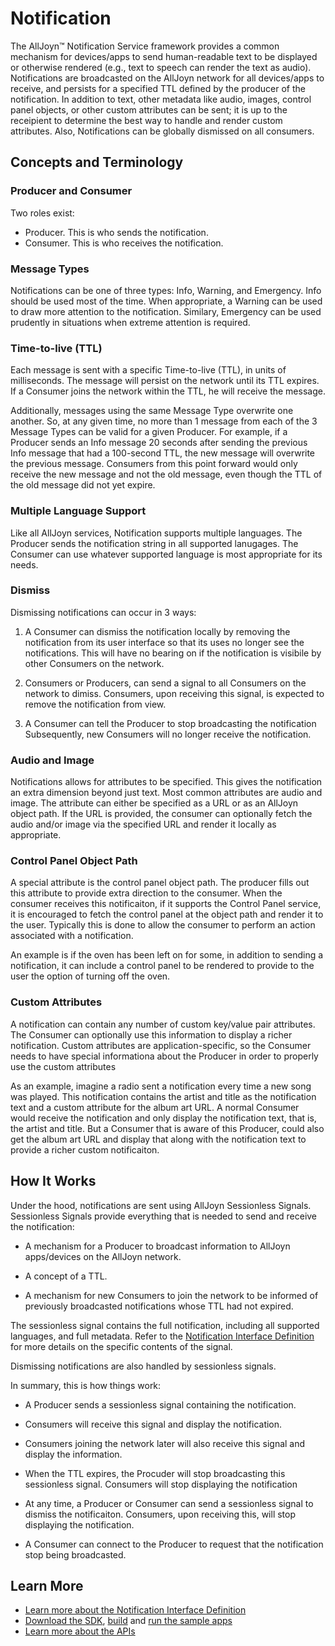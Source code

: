 # Notification

The AllJoyn&trade; Notification Service framework provides a common mechanism for
devices/apps to send human-readable text to be displayed or otherwise rendered
(e.g., text to speech can render the text as audio). Notifications are broadcasted
on the AllJoyn network for all devices/apps to receive, and persists for a
specified TTL defined by the producer of the notification. In addition to text,
other metadata like audio, images, control panel objects, or other custom
attributes can be sent; it is up to the receipient to determine the best
way to handle and render custom attributes. Also, Notifications can be
globally dismissed on all consumers.

## Concepts and Terminology

### Producer and Consumer

Two roles exist:
* Producer. This is who sends the notification.
* Consumer. This is who receives the notification.

### Message Types

Notifications can be one of three types: Info, Warning, and Emergency. Info
should be used most of the time. When appropriate, a Warning can be used to
draw more attention to the notification. Similary, Emergency can be used
prudently in situations when extreme attention is required.

### Time-to-live (TTL)

Each message is sent with a specific Time-to-live (TTL), in units of
milliseconds. The message will persist on the network until its TTL
expires. If a Consumer joins the network within the TTL, he will
receive the message.

Additionally, messages using the same Message Type overwrite one
another. So, at any given time, no more than 1 message from each of
the 3 Message Types can be valid for a given Producer. For example,
if a Producer sends an Info message 20 seconds after sending the
previous Info message that had a 100-second TTL, the new message will
overwrite the previous message. Consumers from this point forward
would only receive the new message and not the old message, even
though the TTL of the old message did not yet expire.

### Multiple Language Support

Like all AllJoyn services, Notification supports multiple languages. The
Producer sends the notification string in all supported lanugages. The
Consumer can use whatever supported language is most appropriate for
its needs.

### Dismiss

Dismissing notifications can occur in 3 ways:

1. A Consumer can dismiss the notification locally by
   removing the notification from its user interface so that its uses
   no longer see the notifications. This will have no bearing on if the notification is visibile by other Consumers on the network.

2. Consumers or Producers, can send a signal to all
   Consumers on the network to dimiss. Consumers, upon receiving this
   signal, is expected to remove the notification from view.

3. A Consumer can tell the Producer to stop broadcasting the notification
   Subsequently, new Consumers will no longer receive the notification.

### Audio and Image

Notifications allows for attributes to be specified. This gives the
notification an extra dimension beyond just text. Most common attributes
are audio and image. The attribute can either be specified as a URL or as
an AllJoyn object path. If the URL is provided, the consumer can optionally
fetch the audio and/or image via the specified URL and render it locally as
appropriate.

### Control Panel Object Path

A special attribute is the control panel object path. The producer fills
out this attribute to provide extra direction to the consumer. When the
consumer receives this notificaiton, if it supports the Control Panel service, it
is encouraged to fetch the control panel at the object path and render
it to the user. Typically this is done to allow the consumer to perform
an action associated with a notification.

An example is if the oven has been left on for some, in addition to
sending a notification, it can include a control panel to be rendered
to provide to the user the option of turning off the oven.

### Custom Attributes

A notification can contain any number of custom key/value pair attributes.
The Consumer can optionally use this information to display a richer
notification. Custom attributes are application-specific, so
the Consumer needs to have special informationa about the
Producer in order to properly use the custom attributes

As an example, imagine a radio sent a notification every time a
new song was played. This notification contains the artist and
title as the notification text and a custom attribute for the
album art URL. A normal Consumer would receive the notification
and only display the notification text, that is, the artist and
title. But a Consumer that is aware of this Producer, could also
get the album art URL and display that along with the
notification text to provide a richer custom notificaiton.

## How It Works

Under the hood, notifications are sent using AllJoyn Sessionless Signals.
Sessionless Signals provide everything that is needed to send and receive
the notification:

* A mechanism for a Producer to broadcast information to AllJoyn
  apps/devices on the AllJoyn network.

* A concept of a TTL.

* A mechanism for new Consumers to join the network to be informed
  of previously broadcasted notifications whose TTL had not expired.

The sessionless signal contains the full notification, including
all supported languages, and full metadata. Refer to the [Notification
Interface Definition][notif-interface] for more details on the specific
contents of the signal.

Dismissing notifications are also handled by sessionless signals.

In summary, this is how things work:

* A Producer sends a sessionless signal containing the notification.

* Consumers will receive this signal and display the notification.

* Consumers joining the network later will also receive this signal
  and display the information.

* When the TTL expires, the Procuder will stop broadcasting this
  sessionless signal. Consumers will stop displaying the notification

* At any time, a Producer or Consumer can send a sessionless signal
  to dismiss the notificaiton. Consumers, upon receiving this, will
  stop displaying the notification.

* A Consumer can connect to the Producer to request that the
  notification stop being broadcasted.

## Learn More

* [Learn more about the Notification Interface Definition][notif-interface]
* [Download the SDK][download], [build][build] and
  [run the sample apps][sample-apps]
* [Learn more about the APIs][api-guide]

[notif-interface]: /learn/base-services/notification/interface
[download]: https://allseenalliance.org/framework/download
[build]: /develop/building
[sample-apps]: /develop/run-sample-apps/notification
[api-guide]: /develop/api-guide/notification
